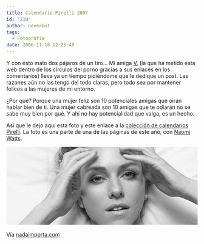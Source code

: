 ```yaml
---
title: Calendario Pirelli 2007
id: '219'
author: neverbot
tags:
  - Fotografía
date: 2006-11-18 12:25:48
---
```


Y con ésto mato dos pájaros de un tiro... Mi amiga [V.](http://malgustoytipicachica.blogspot.com/) (la que ha metido esta web dentro de los círculos del porno gracias a sus enlaces en los comentarios) lleva ya un tiempo pidiéndome que le dedique un post. Las razones aún no las tengo del todo claras, pero todo sea por mantener felices a las mujeres de mi entorno.

¿Por qué? Porque una mujer feliz son 10 potenciales amigas que oirán hablar bien de ti. Una mujer cabreada son 10 amigas que te odiarán no se sabe muy bien por qué. Y ahí no hay potencialidad que valga, es un hecho.

Así que le dejo aquí esta foto y este enlace a la [colección de calendarios Pirelli](http://www.pirellical.com/). La foto es una parte de una de las páginas de este año, con [Naomi Watts](http://www.imdb.com/name/nm0915208/).

![Naomi Watts en el calendario Pirelli](./calendario-pirelli-2007/NaomiWattsPirelli.jpg "Naomi Watts en el calendario Pirelli")

Vía [nadaimporta.com](http://www.nadaimporta.com/?p=276)